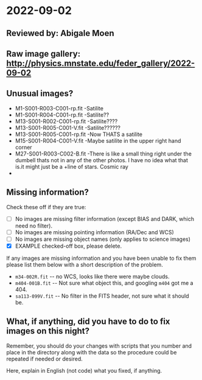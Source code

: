 # 2022-09-02

## Reviewed by:   Abigale Moen

## Raw image gallery: http://physics.mnstate.edu/feder_gallery/2022-09-02

## Unusual images?
+ M1-S001-R003-C001-rp.fit  -Satilite 
+ M1-S001-R004-C001-rp.fit  -Satilite??
+ M13-S001-R002-C001-rp.fit -Satilite????
+ M13-S001-R005-C001-V.fit  -Satilite??????
+ M13-S001-R005-C001-rp.fit  -Now THATS a satilite
+ M15-S001-R004-C001-V.fit  -Maybe satilite in the upper right hand corner
+ M27-S001-R003-C002-B.fit  -There is like a small thing right under the dumbell thats not in any of the other photos. I have no idea what that is.it might just be a +line of stars. Cosmic ray
+ 


## Missing information?

Check these off if they are true:

- [ ] No images are missing filter information (except BIAS and DARK, which need no filter).
- [ ] No images are missing pointing information (RA/Dec and WCS)
- [ ] No images are missing object names (only applies to science images)
- [x] EXAMPLE checked-off box, please delete.

If any images are missing information and you have been unable to fix them please list
them below with a short description of the problem.

+ `m34-002R.fit` -- no WCS, looks like there were maybe clouds.
+ `m404-001B.fit` -- Not sure what object this, and googling `m404` got me a 404.
+ `sa113-099V.fit` -- No filter in the FITS header, not sure what it should be.

## What, if anything, did you have to do to fix images on this night?

Remember, you should do your changes with scripts that you number and place in the
directory along with the data so the procedure could be repeated if needed or
desired.

Here, explain in English (not code) what you fixed, if anything.

